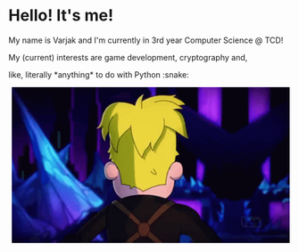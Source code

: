 # Hello! It's me!
<p align="left">My name is Varjak and I'm currently in 3rd year Computer Science @ TCD!</p>
<p align="left">My (current) interests are game development, cryptography and,</p>
<p align="left">like, literally *anything* to do with Python :snake:</p>

<img align="right" width="498" height="280" src="https://github.com/varjakw/varjakw/blob/main/final-space-kiss-face.gif">







